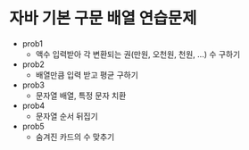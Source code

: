 # 자바 기본 구문 배열 연습문제
+ prob1
	+ 액수 입력받아 각 변환되는 권(만원, 오천원, 천원, ...) 수 구하기
+ prob2
	+ 배열만큼 입력 받고 평균 구하기
+ prob3
	+ 문자열 배열, 특정 문자 치환
+ prob4
	+ 문자열 순서 뒤집기
+ prob5
	+ 숨겨진 카드의 수 맞추기

